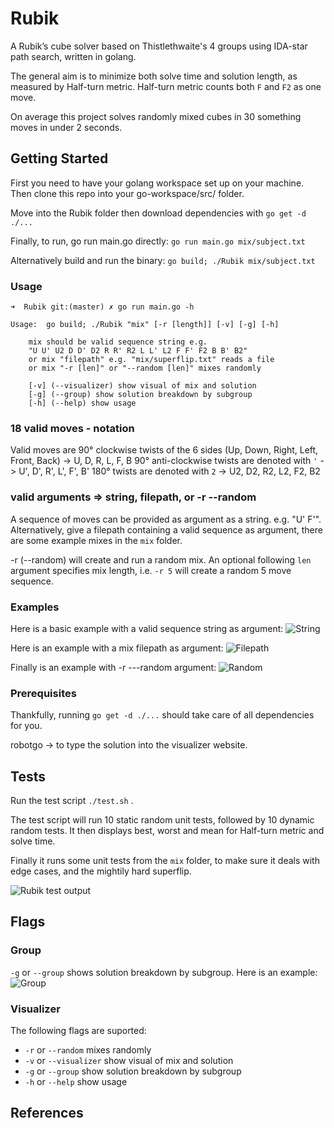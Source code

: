 # Rubik

A Rubik’s cube solver based on Thistlethwaite's 4 groups using IDA-star path search, written in golang.

The general aim is to minimize both solve time and solution length, as measured by Half-turn metric.
Half-turn metric counts both ```F``` and ```F2``` as one move.

On average this project solves randomly mixed cubes in 30 something moves in under 2 seconds.

## Getting Started

First you need to have your golang workspace set up on your machine.
Then clone this repo into your go-workspace/src/ folder.

Move into the Rubik folder then download dependencies with ```go get -d ./...```

Finally, to run, go run main.go directly:
```go run main.go mix/subject.txt```

Alternatively build and run the binary:
```go build; ./Rubik mix/subject.txt```

### Usage

```
➜  Rubik git:(master) ✗ go run main.go -h

Usage:	go build; ./Rubik "mix" [-r [length]] [-v] [-g] [-h]

    mix should be valid sequence string e.g.
    "U U' U2 D D' D2 R R' R2 L L' L2 F F' F2 B B' B2"
    or mix "filepath" e.g. "mix/superflip.txt" reads a file
    or mix "-r [len]" or "--random [len]" mixes randomly

    [-v] (--visualizer) show visual of mix and solution
    [-g] (--group) show solution breakdown by subgroup
    [-h] (--help) show usage
```

### 18 valid moves - notation

Valid moves are 90° clockwise twists of the 6 sides (Up, Down, Right, Left, Front, Back) -> U, D, R, L, F, B
90° anti-clockwise twists are denoted with ```'``` -> U', D', R', L', F', B'
180° twists are denoted with ```2``` -> U2, D2, R2, L2, F2, B2

### valid arguments => string, filepath, or -r --random

A sequence of moves can be provided as argument as a string. e.g. "U' F'".
Alternatively, give a filepath containing a valid sequence as argument, there are some example mixes in the ```mix``` folder.

-r (--random) will create and run a random mix.
An optional following ```len``` argument specifies mix length, i.e. ```-r 5``` will create a random 5 move sequence.

### Examples

Here is a basic example with a valid sequence string as argument:
![String](https://github.com/dfinnis/rubik/blob/master/img/sequence_string.png?raw=true)

Here is an example with a mix filepath as argument:
![Filepath](https://github.com/dfinnis/rubik/blob/master/img/filepath.png?raw=true)

Finally is an example with -r ---random argument:
![Random](https://github.com/dfinnis/rubik/blob/master/img/--random.png?raw=true)

### Prerequisites

Thankfully, running ```go get -d ./...``` should take care of all dependencies for you.

robotgo -> to type the solution into the visualizer website.

## Tests

Run the test script ```./test.sh``` .

The test script will run 10 static random unit tests, followed by 10 dynamic random tests.
It then displays best, worst and mean for Half-turn metric and solve time.

Finally it runs some unit tests from the ```mix``` folder, to make sure it deals with edge cases, and the mightily hard superflip.

![Rubik test output](https://github.com/dfinnis/rubik/blob/master/img/test.png?raw=true)

## Flags

### Group

```-g``` or ```--group``` shows solution breakdown by subgroup. Here is an example:
![Group](https://github.com/dfinnis/rubik/blob/master/img/group.png?raw=true)



### Visualizer



The following flags are suported:

* ```-r``` or ```--random``` mixes randomly
* ```-v``` or ```--visualizer``` show visual of mix and solution
* ```-g``` or ```--group``` show solution breakdown by subgroup
* ```-h``` or ```--help``` show usage

## References
